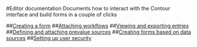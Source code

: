 #Editor documentation
Documents how to interact with the Contour interface and build forms in a couple of clicks

##[Creating a form](Creating-a-form/index.md)
##[Attaching workflows](Attaching-Workflows/index.md)
##[Viewing and exporting entries](Viewing-and-Exporting-Entries/index.md)
##[Defining and attaching prevalue sources](Defining-and-Attaching-Prevaluesoures/index.md)
##[Creating forms based on data sources](Creating-Forms-Based-on-Datasources/index.md)
##[Setting up user security](Setting-Up-User-Security/index.md)